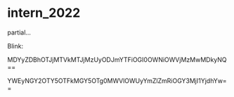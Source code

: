 # intern_2022
partial...

Blink:

MDYyZDBhOTJjMTVkMTJjMzUyODJmYTFiOGI0OWNiOWVjMzMwMDkyNQ==

YWEyNGY2OTY5OTFkMGY5OTg0MWVlOWUyYmZlZmRiOGY3MjI1YjdhYw==
